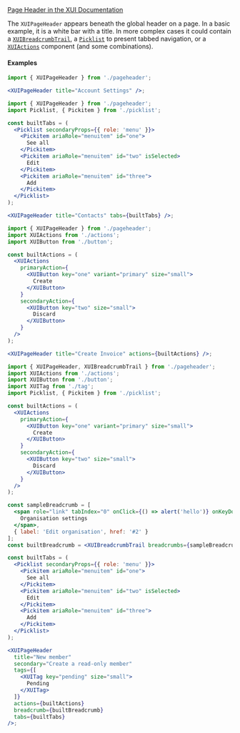 <div class="xui-margin-vertical">
	<a href="../section-compounds-navigation-page-header.html" isDocLink>Page Header in the XUI Documentation</a>
</div>

The `XUIPageHeader` appears beneath the global header on a page. In a basic example, it is a white bar with a title. In more complex cases it could contain a [`XUIBreadcrumbTrail`](#xuibreadcrumbtrail), a [`Picklist`](#picklist) to present tabbed navigation, or a [`XUIActions`](#actions) component (and some combinations).

#### Examples

```jsx harmony
import { XUIPageHeader } from './pageheader';

<XUIPageHeader title="Account Settings" />;
```

```jsx harmony
import { XUIPageHeader } from './pageheader';
import Picklist, { Pickitem } from './picklist';

const builtTabs = (
  <Picklist secondaryProps={{ role: 'menu' }}>
    <Pickitem ariaRole="menuitem" id="one">
      See all
    </Pickitem>
    <Pickitem ariaRole="menuitem" id="two" isSelected>
      Edit
    </Pickitem>
    <Pickitem ariaRole="menuitem" id="three">
      Add
    </Pickitem>
  </Picklist>
);

<XUIPageHeader title="Contacts" tabs={builtTabs} />;
```

```jsx harmony
import { XUIPageHeader } from './pageheader';
import XUIActions from './actions';
import XUIButton from './button';

const builtActions = (
  <XUIActions
    primaryAction={
      <XUIButton key="one" variant="primary" size="small">
        Create
      </XUIButton>
    }
    secondaryAction={
      <XUIButton key="two" size="small">
        Discard
      </XUIButton>
    }
  />
);

<XUIPageHeader title="Create Invoice" actions={builtActions} />;
```

```jsx harmony
import { XUIPageHeader, XUIBreadcrumbTrail } from './pageheader';
import XUIActions from './actions';
import XUIButton from './button';
import XUITag from './tag';
import Picklist, { Pickitem } from './picklist';

const builtActions = (
  <XUIActions
    primaryAction={
      <XUIButton key="one" variant="primary" size="small">
        Create
      </XUIButton>
    }
    secondaryAction={
      <XUIButton key="two" size="small">
        Discard
      </XUIButton>
    }
  />
);

const sampleBreadcrumb = [
  <span role="link" tabIndex="0" onClick={() => alert('hello')} onKeyDown={() => {}} key="1">
    Organisation settings
  </span>,
  { label: 'Edit organisation', href: '#2' }
];
const builtBreadcrumb = <XUIBreadcrumbTrail breadcrumbs={sampleBreadcrumb} />;

const builtTabs = (
  <Picklist secondaryProps={{ role: 'menu' }}>
    <Pickitem ariaRole="menuitem" id="one">
      See all
    </Pickitem>
    <Pickitem ariaRole="menuitem" id="two" isSelected>
      Edit
    </Pickitem>
    <Pickitem ariaRole="menuitem" id="three">
      Add
    </Pickitem>
  </Picklist>
);

<XUIPageHeader
  title="New member"
  secondary="Create a read-only member"
  tags={[
    <XUITag key="pending" size="small">
      Pending
    </XUITag>
  ]}
  actions={builtActions}
  breadcrumb={builtBreadcrumb}
  tabs={builtTabs}
/>;
```
